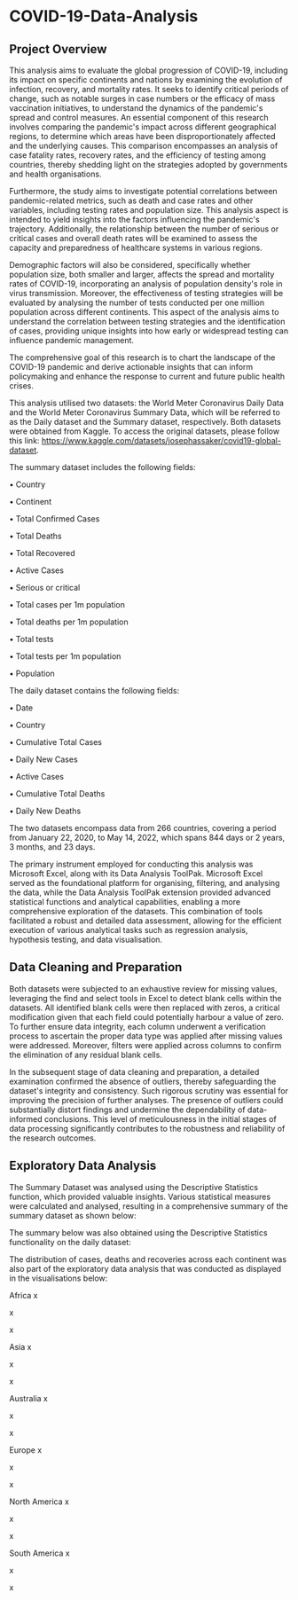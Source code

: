 # COVID-19-Data-Analysis

## Project Overview

This analysis aims to evaluate the global progression of COVID-19, including its impact on specific continents and nations by examining the evolution of infection, recovery, and mortality rates. It seeks to identify critical periods of change, such as notable surges in case numbers or the efficacy of mass vaccination initiatives, to understand the dynamics of the pandemic's spread and control measures. An essential component of this research involves comparing the pandemic's impact across different geographical regions, to determine which areas have been disproportionately affected and the underlying causes. This comparison encompasses an analysis of case fatality rates, recovery rates, and the efficiency of testing among countries, thereby shedding light on the strategies adopted by governments and health organisations.

Furthermore, the study aims to investigate potential correlations between pandemic-related metrics, such as death and case rates and other variables, including testing rates and population size. This analysis aspect is intended to yield insights into the factors influencing the pandemic's trajectory. Additionally, the relationship between the number of serious or critical cases and overall death rates will be examined to assess the capacity and preparedness of healthcare systems in various regions.

Demographic factors will also be considered, specifically whether population size, both smaller and larger, affects the spread and mortality rates of COVID-19, incorporating an analysis of population density's role in virus transmission. Moreover, the effectiveness of testing strategies will be evaluated by analysing the number of tests conducted per one million population across different continents. This aspect of the analysis aims to understand the correlation between testing strategies and the identification of cases, providing unique insights into how early or widespread testing can influence pandemic management.

The comprehensive goal of this research is to chart the landscape of the COVID-19 pandemic and derive actionable insights that can inform policymaking and enhance the response to current and future public health crises.

This analysis utilised two datasets: the World Meter Coronavirus Daily Data and the World Meter Coronavirus Summary Data, which will be referred to as the Daily dataset and the Summary dataset, respectively. Both datasets were obtained from Kaggle. To access the original datasets, please follow this link: https://www.kaggle.com/datasets/josephassaker/covid19-global-dataset.

The summary dataset includes the following fields:

•	Country

•	Continent

•	Total Confirmed Cases

•	Total Deaths

•	Total Recovered

•	Active Cases

•	Serious or critical

•	Total cases per 1m population

•	Total deaths per 1m population

•	Total tests

•	Total tests per 1m population

•	Population

The daily dataset contains the following fields:

•	Date

•	Country

•	Cumulative Total Cases

•	Daily New Cases

•	Active Cases

•	Cumulative Total Deaths

•	Daily New Deaths

The two datasets encompass data from 266 countries, covering a period from January 22, 2020, to May 14, 2022, which spans 844 days or 2 years, 3 months, and 23 days.

The primary instrument employed for conducting this analysis was Microsoft Excel, along with its Data Analysis ToolPak. Microsoft Excel served as the foundational platform for organising, filtering, and analysing the data, while the Data Analysis ToolPak extension provided advanced statistical functions and analytical capabilities, enabling a more comprehensive exploration of the datasets. This combination of tools facilitated a robust and detailed data assessment, allowing for the efficient execution of various analytical tasks such as regression analysis, hypothesis testing, and data visualisation.

## Data Cleaning and Preparation

Both datasets were subjected to an exhaustive review for missing values, leveraging the find and select tools in Excel to detect blank cells within the datasets. All identified blank cells were then replaced with zeros, a critical modification given that each field could potentially harbour a value of zero. To further ensure data integrity, each column underwent a verification process to ascertain the proper data type was applied after missing values were addressed. Moreover, filters were applied across columns to confirm the elimination of any residual blank cells.

In the subsequent stage of data cleaning and preparation, a detailed examination confirmed the absence of outliers, thereby safeguarding the dataset's integrity and consistency. Such rigorous scrutiny was essential for improving the precision of further analyses. The presence of outliers could substantially distort findings and undermine the dependability of data-informed conclusions. This level of meticulousness in the initial stages of data processing significantly contributes to the robustness and reliability of the research outcomes.

## Exploratory Data Analysis

The Summary Dataset was analysed using the Descriptive Statistics function, which provided valuable insights. Various statistical measures were calculated and analysed, resulting in a comprehensive summary of the summary dataset as shown below:



The summary below was also obtained using the Descriptive Statistics functionality on the daily dataset:


The distribution of cases, deaths and recoveries across each continent was also part of the exploratory data analysis that was conducted as displayed in the visualisations below:

Africa
x

x

x

Asia
x

x

x


Australia
x

x

x

Europe
x

x

x

North America
x

x

x


South America
x

x

x























